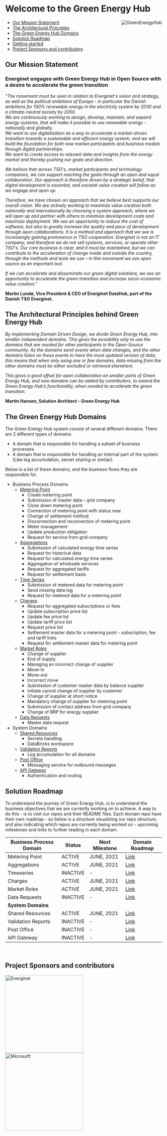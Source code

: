 # Welcome to the Green Energy Hub

<img align="right" src="./images/geh_logo.jpg" alt="GreenEnergyHub" />

- [Our Mission Statement](#our-mission-statement)
- [The Architectural Principles](#the-architectural-principles-behind-green-energy-hub)
- [The Green Energy Hub Domains](#the-green-energy-hub-domains)
- [Solution Roadmap](#Solution-Roadmap)
- [Getting started](#getting-started)
- [Project Sponsors and contributors](#project-sponsors-and-contributors)

## Our Mission Statement

### Energinet engages with Green Energy Hub in Open Source with a desire to accelerate the green transition

*"The movement must be seen in relation to Energinet's vision and strategy, as well as the political ambitions of Europe - in particular the Danish ambitions for 100% renewable energy in the electricity system by 2030 and a climate-neutral society by 2050.*  
*We are continuously working to design, develop, maintain, and expand energy systems, that will make it possible to use renewable energy - nationally and globally.*  
*We want to use digitalization as a way to accelerate a market-driven transition towards a sustainable and efficient energy system, and we will build the foundation for both new market participants and business models through digital partnerships.*  
*We want to create access to relevant data and insights from the energy market and thereby pushing our goals and direction.*  

*We believe that across TSO's, market participants and technology companies, we can support reaching the goals through an open and equal collaboration.*
*Our approach is therefore driven by a strategic belief, that digital development is essential, and societal value creation will follow as we engage and open up.*

*Therefore, we have chosen an approach that we believe best supports our overall vision. We are actively working to maximize value creation both nationally and internationally by choosing a system approach, where we will open up and partner with others to minimize development costs and maximize deployment. We see an opportunity to reduce the cost of software, but also to greatly increase the quality and pace of development through open collaborations. It is a method and approach that we see is increasingly gaining prominence in TSO cooperation.*
*Energinet is not an IT company, and therefore we do not sell systems, services, or operate other TSO's. Our core business is clear, and it must be maintained, but we can contribute to the acceleration of change inside and outside the country, through the methods and tools we use – in this movement we see open source as an important tool.*

*If we can accelerate and disseminate our green digital solutions, we see an opportunity to accelerate the green transition and increase socio-economic value creation."*
<br>

**Martin Lundø, Vice President & CEO of Energinet DataHub, part of the Danish TSO Energinet.**

## The Architectural Principles behind Green Energy Hub

*By implementing Domain Driven Design, we divide Green Energy Hub, into smaller independent domains. This gives the possibility only to use the domains that are needed for other participants in the Open-Source community. As the domains send events when data changes, and the other domains listen on these events to have the most updated version of data, this means that when only using one or few domains, data missing from the other domains must be either excluded or retrieved elsewhere.*

*This gives a good offset for open collaboration on smaller parts of Green Energy Hub, and new domains can be added by contributors, to extend the Green Energy Hub’s functionality, when needed to accelerate the green transition.*

**Martin Hansen, Solution Architect - Green Energy Hub**
<br>

## The Green Energy Hub Domains

The Green Energy Hub system consist of several different domains. There are 2 different types of domains:

- A domain that is responsible for handling a subset of business processes.
- A domain that is responsible for handling an internal part of the system (Like log accumulation, secret sharing or similar).

Below is a list of these domains, and the business flows they are responsible for.

- Business Process Domains
    - [Metering Point](https://github.com/Energinet-DataHub/geh-metering-point)
        - Create metering point
        - Submission of master data – grid company
        - Close down metering point
        - Connection of metering point with status new
        - Change of settlement method
        - Disconnection and reconnection of metering point
        - Meter management
        - Update production obligation
        - Request for service from grid company
    - [Aggregations](https://github.com/Energinet-DataHub/geh-aggregations)
        - Submission of calculated energy time series
        - Request for historical data
        - Request for calculated energy time series
        - Aggregation of wholesale services
        - Request for aggregated tariffs
        - Request for settlement basis
    - [Time Series](https://github.com/Energinet-DataHub/geh-timeseries)
        - Submission of metered data for metering point
        - Send missing data log
        - Request for metered data for a metering point
    - [Charges](https://github.com/Energinet-DataHub/geh-charges)
        - Request for aggregated subscriptions or fees
        - Update subscription price list
        - Update fee price list
        - Update tariff price list
        - Request price list
        - Settlement master data for a metering point – subscription, fee and tariff links
        - Request for settlement master data for metering point
    - [Market Roles](https://github.com/Energinet-DataHub/geh-market-roles)
        - Change of supplier
        - End of supply
        - Managing an incorrect change of supplier
        - Move-in
        - Move-out
        - Incorrect move
        - Submission of customer master data by balance supplier
        - Initiate cancel change of supplier by customer
        - Change of supplier at short notice
        - Mandatory change of supplier for metering point
        - Submission of contact address from grid company
        - Change of BRP for energy supplier
    - [Data Requests](https://github.com/Energinet-DataHub/geh-data-requests)
        - Master data request
- System Domains
    - [Shared Resources](https://github.com/Energinet-DataHub/geh-shared-resources)
        - Secrets handling
        - DataBricks workspace
    - [Validation Reports](https://github.com/Energinet-DataHub/geh-validation-reports)
        - Log accumulation for all domains
    - [Post Office](https://github.com/Energinet-DataHub/geh-post-office)
        - Messaging service for outbound messages
    - [API Gateway](https://github.com/Energinet-DataHub/geh-api-gateway)
        - Authentication and routing

## Solution Roadmap

To understand the journey of Green Energy Hub, is to understand the business objectives that we are currently working on to achieve. A way to do this - is to visit our repos and their README files. Each domain repo have their own roadmap - so below is a structure visualizing our repo structure, and also indicating which repos are currently being worked on - upcoming milestones and links to further reading in each domain.

| **Business Process Domain** | Status | Next Milestone | Domain Roadmap |
| ----------- | ----------- | ----------- | ----------- |
| Metering Point | ACTIVE | JUNE, 2021 | [Link](https://github.com/Energinet-DataHub/geh-metering-point/blob/main/README.md#domain-roadmap) |
| Aggregations | ACTIVE | JUNE, 2021 | [Link](https://github.com/Energinet-DataHub/geh-aggregations/blob/main/README.md#domain-road-map) |
| Timeseries | INACTIVE | - | [Link](https://github.com/Energinet-DataHub/geh-timeseries#domain-road-map) |
| Charges | ACTIVE | JUNE, 2021 | [Link](https://github.com/Energinet-DataHub/geh-charges/blob/main/README.md#domain-road-map) |
| Market Roles | ACTIVE | JUNE, 2021 | [Link](https://github.com/Energinet-DataHub/geh-market-roles#domain-roadmap)
| Data Requests | INACTIVE | - | [Link](https://github.com/Energinet-DataHub/geh-data-requests#domain-road-map) |
| **System Domains** |  |  |  |
| Shared Resources | ACTIVE | JUNE, 2021 | [Link](https://github.com/Energinet-DataHub/geh-shared-resources/blob/main/README.md) |
| Validation Reports | INACTIVE | - | [Link](https://github.com/Energinet-DataHub/geh-validation-reports/blob/main/README.md) |
| Post Office | INACTIVE | - | [Link](https://github.com/Energinet-DataHub/geh-post-office/blob/main/README.md) |
| API Gateway | INACTIVE | - | [Link](https://github.com/Energinet-DataHub/geh-api-gateway/blob/main/README.md) |
<br>

## Project Sponsors and contributors

<img src="./images/energinet.png" alt="Energinet" style="width: 250px; height: auto;" />
<br />
<img src="./images/microsoft.png" alt="Microsoft" style="width: 250px; height: auto;" />
